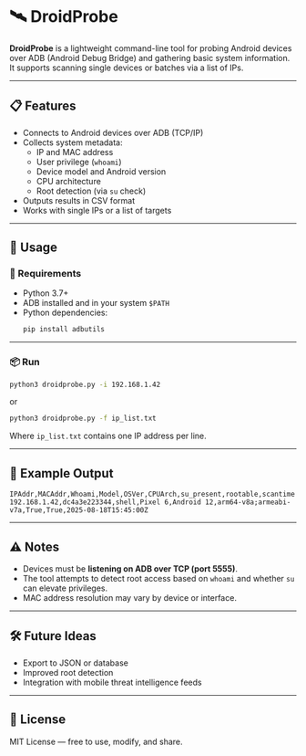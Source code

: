 # 🛰️ DroidProbe

**DroidProbe** is a lightweight command-line tool for probing Android devices over ADB (Android Debug Bridge) and gathering basic system information. It supports scanning single devices or batches via a list of IPs.

---

## 📋 Features

- Connects to Android devices over ADB (TCP/IP)
- Collects system metadata:
  - IP and MAC address
  - User privilege (`whoami`)
  - Device model and Android version
  - CPU architecture
  - Root detection (via `su` check)
- Outputs results in CSV format
- Works with single IPs or a list of targets

---

## 🚀 Usage

### 🔧 Requirements

- Python 3.7+
- ADB installed and in your system `$PATH`
- Python dependencies:
  ```bash
  pip install adbutils
  ```

---

### 📦 Run

```bash
python3 droidprobe.py -i 192.168.1.42
```

or

```bash
python3 droidprobe.py -f ip_list.txt
```

Where `ip_list.txt` contains one IP address per line.

---

## 🧪 Example Output

```csv
IPAddr,MACAddr,Whoami,Model,OSVer,CPUArch,su_present,rootable,scantime
192.168.1.42,dc4a3e223344,shell,Pixel 6,Android 12,arm64-v8a;armeabi-v7a,True,True,2025-08-18T15:45:00Z
```

---

## ⚠️ Notes

- Devices must be **listening on ADB over TCP (port 5555)**.
- The tool attempts to detect root access based on `whoami` and whether `su` can elevate privileges.
- MAC address resolution may vary by device or interface.

---
## 🛠️ Future Ideas

- Export to JSON or database
- Improved root detection
- Integration with mobile threat intelligence feeds

---

## 📄 License

MIT License — free to use, modify, and share.

